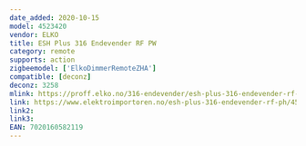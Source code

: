 ```yaml
---
date_added: 2020-10-15
model: 4523420
vendor: ELKO
title: ESH Plus 316 Endevender RF PW
category: remote
supports: action
zigbeemodel: ['ElkoDimmerRemoteZHA']
compatible: [deconz]
deconz: 3258
mlink: https://proff.elko.no/316-endevender/esh-plus-316-endevender-rf-ph-article2625-3003.html
link: https://www.elektroimportoren.no/esh-plus-316-endevender-rf-ph/4523420/Product.html
link2: 
link3: 
EAN: 7020160582119
---
```



